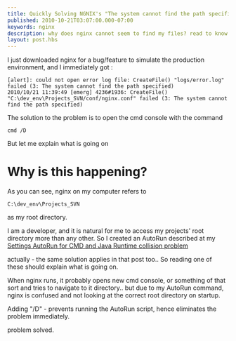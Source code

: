 ```yaml
---
title: Quickly Solving NGNIX's "The system cannot find the path specified" in Windows
published: 2010-10-21T03:07:00.000-07:00
keywords: nginx
description: why does nginx cannot seem to find my files? read to know the answer.
layout: post.hbs
---
```


I just downloaded nginx for a bug/feature to simulate the production environment, and I immediately got :  

```
[alert]: could not open error log file: CreateFile() "logs/error.log" failed (3: The system cannot find the path specified)
2010/10/21 11:39:49 [emerg] 4236#1936: CreateFile() "C:\dev_env\Projects_SVN/conf/nginx.conf" failed (3: The system cannot find the path specified)  
```

The solution to the problem is to open the cmd console with the command  

```
cmd /D
```

But let me explain what is going on  

# Why is this happening?

As you can see, nginx on my computer refers to  

```
C:\dev_env\Projects_SVN
```

as my root directory.  

I am a developer, and it is natural for me to access my projects' root directory more than any other. So I created an AutoRun described at my [Settings AutoRun for CMD and Java Runtime collision problem](http://mograblog.blogspot.com/2010/07/few-days-ago-i-wanted-to-change-folder.html)  

actually - the same solution applies in that post too.. So reading one of these should explain what is going on.  

When nginx runs, it probably opens new cmd console, or something of that sort and tries to navigate to it directory.. but due to my AutoRun command, nginx is confused and not looking at the correct root directory on startup.  

Adding "/D" - prevents running the AutoRun script, hence eliminates the problem immediately.  

problem solved.